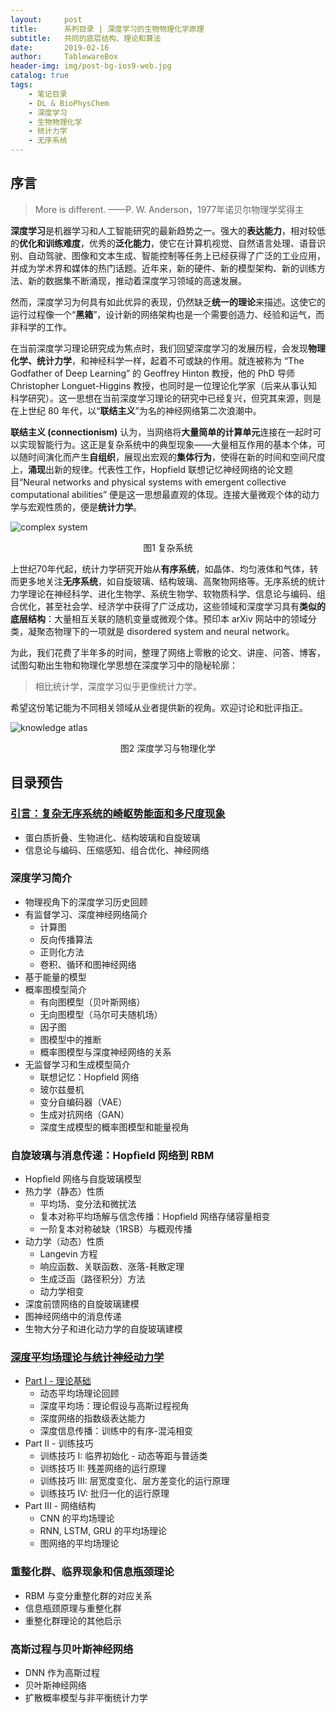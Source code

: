 ```yaml
---
layout:     post
title:      系列目录 | 深度学习的生物物理化学原理
subtitle:   共同的底层结构、理论和算法
date:       2019-02-16
author:     TablewareBox
header-img: img/post-bg-ios9-web.jpg
catalog: true
tags:
    - 笔记目录
    - DL & BioPhysChem
    - 深度学习
    - 生物物理化学
    - 统计力学
    - 无序系统
---
```


## 序言

> More is different. ——P. W. Anderson，1977年诺贝尔物理学奖得主

**深度学习**是机器学习和人工智能研究的最新趋势之一。强大的**表达能力**，相对较低的**优化和训练难度**，优秀的**泛化能力**，使它在计算机视觉、自然语言处理、语音识别、自动驾驶、图像和文本生成、智能控制等任务上已经获得了广泛的工业应用，并成为学术界和媒体的热门话题。近年来，新的硬件、新的模型架构、新的训练方法、新的数据集不断涌现，推动着深度学习领域的高速发展。

然而，深度学习为何具有如此优异的表现，仍然缺乏**统一的理论**来描述。这使它的运行过程像一个“**黑箱**”，设计新的网络架构也是一个需要创造力、经验和运气，而非科学的工作。

在当前深度学习理论研究成为焦点时，我们回望深度学习的发展历程，会发现**物理化学、统计力学**，和神经科学一样，起着不可或缺的作用。就连被称为 “The Godfather of Deep Learning” 的 Geoffrey Hinton 教授，他的 PhD 导师 Christopher Longuet-Higgins 教授，也同时是一位理论化学家（后来从事认知科学研究）。这一思想在当前深度学习理论的研究中已经复兴，但究其来源，则是在上世纪 80 年代，以“**联结主义**”为名的神经网络第二次浪潮中。

**联结主义 (connectionism)** 认为，当网络将**大量简单的计算单元**连接在一起时可以实现智能行为。这正是复杂系统中的典型现象——大量相互作用的基本个体，可以随时间演化而产生**自组织**，展现出宏观的**集体行为**，使得在新的时间和空间尺度上，**涌现**出新的规律。代表性工作，Hopfield 联想记忆神经网络的论文题目“Neural networks and physical systems with emergent collective computational abilities” 便是这一思想最直观的体现。连接大量微观个体的动力学与宏观性质的，便是**统计力学**。

![complex system](https://tablewarebox.files.wordpress.com/2018/11/complex-system.jpg?w=768&h=769)
<div align="center">图1 复杂系统</div>

上世纪70年代起，统计力学研究开始从**有序系统**，如晶体、均匀液体和气体，转而更多地关注**无序系统**，如自旋玻璃、结构玻璃、高聚物网络等。无序系统的统计力学理论在神经科学、进化生物学、系统生物学、软物质科学、信息论与编码、组合优化，甚至社会学、经济学中获得了广泛成功，这些领域和深度学习具有**类似的底层结构**：大量相互关联的随机变量或微观个体。预印本 arXiv 网站中的领域分类，凝聚态物理下的一项就是 disordered system and neural network。

为此，我们花费了半年多的时间，整理了网络上零散的论文、讲座、问答、博客，试图勾勒出生物和物理化学思想在深度学习中的隐秘轮廓：

> 相比统计学，深度学习似乎更像统计力学。

希望这份笔记能为不同相关领域从业者提供新的视角。欢迎讨论和批评指正。

![knowledge atlas](https://tablewarebox.files.wordpress.com/2018/11/concept-map-81.png)
<div align="center">图2 深度学习与物理化学</div>

## 目录预告

### [引言：复杂无序系统的崎岖势能面和多尺度现象](https://tablewarebox.github.io/2019/04/24/DL_BioPhysChem_01_Introduction/)

* 蛋白质折叠、生物进化、结构玻璃和自旋玻璃
* 信息论与编码、压缩感知、组合优化、神经网络

### 深度学习简介

* 物理视角下的深度学习历史回顾
* 有监督学习、深度神经网络简介
  * 计算图
  * 反向传播算法
  * 正则化方法
  * 卷积、循环和图神经网络
* 基于能量的模型
* 概率图模型简介
  * 有向图模型（贝叶斯网络）
  * 无向图模型（马尔可夫随机场）
  * 因子图
  * 图模型中的推断
  * 概率图模型与深度神经网络的关系
* 无监督学习和生成模型简介
  * 联想记忆：Hopfield 网络
  * 玻尔兹曼机
  * 变分自编码器（VAE）
  * 生成对抗网络（GAN）
  * 深度生成模型的概率图模型和能量视角

### 自旋玻璃与消息传递：Hopfield 网络到 RBM

* Hopfield 网络与自旋玻璃模型
* 热力学（静态）性质
  * 平均场、变分法和微扰法
  * 复本对称平均场解与信念传播：Hopfield 网络存储容量相变
  * 一阶复本对称破缺（1RSB）与概观传播
* 动力学（动态）性质
  * Langevin 方程
  * 响应函数、关联函数、涨落-耗散定理
  * 生成泛函（路径积分）方法
  * 动力学相变
* 深度前馈网络的自旋玻璃建模
* 图神经网络中的消息传递
* 生物大分子和进化动力学的自旋玻璃建模

### [深度平均场理论与统计神经动力学](https://tablewarebox.github.io/2019/04/15/DL_BioPhysChem_04_DeepMFT/)

* [Part I - 理论基础](https://tablewarebox.github.io/2019/04/15/DL_BioPhysChem_04_DeepMFT/)
  * 动态平均场理论回顾
  * 深度平均场：理论假设与高斯过程视角
  * 深度网络的指数级表达能力
  * 深度信息传播：训练中的有序-混沌相变
* Part II - 训练技巧
  * 训练技巧 I: 临界初始化 - 动态等距与普适类
  * 训练技巧 II: 残差网络的运行原理
  * 训练技巧 III: 层宽度变化、层方差变化的运行原理
  * 训练技巧 IV: 批归一化的运行原理
* Part III - 网络结构
  * CNN 的平均场理论
  * RNN, LSTM, GRU 的平均场理论
  * 图网络的平均场理论

### 重整化群、临界现象和信息瓶颈理论

* RBM 与变分重整化群的对应关系
* 信息瓶颈原理与重整化群
* 重整化群理论的其他启示

### 高斯过程与贝叶斯神经网络

* DNN 作为高斯过程
* 贝叶斯神经网络
* 扩散概率模型与非平衡统计力学